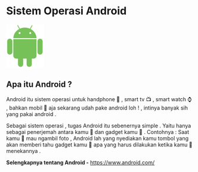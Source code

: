 #  Sistem Operasi Android
![gambar android](android.png)
## Apa itu Android ?
Android itu sistem operasi untuk handphone :iphone: , smart tv :tv: , smart watch :watch: , bahkan mobil :car: aja sekarang udah pake android loh ! , intinya banyak sih yang pakai android . 

Sebagai sistem operasi , tugas Android itu sebenernya simple . Yaitu hanya sebagai penerjemah antara kamu :boy: dan gadget kamu :iphone: . Contohnya : Saat kamu :boy: mau ngambil foto , Android lah yang nyediakan kamu tombol yang akan memberi tahu gadget kamu :iphone: apa yang harus dilakukan ketika kamu :boy: menekannya .

**Selengkapnya tentang Android -** https://www.android.com/